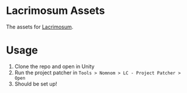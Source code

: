 # Lacrimosum Assets
The assets for [Lacrimosum](https://github.com/WeatherElectric/Lacrimosum).

# Usage
1. Clone the repo and open in Unity
2. Run the project patcher in `Tools > Nomnom > LC - Project Patcher > Open`
3. Should be set up!
